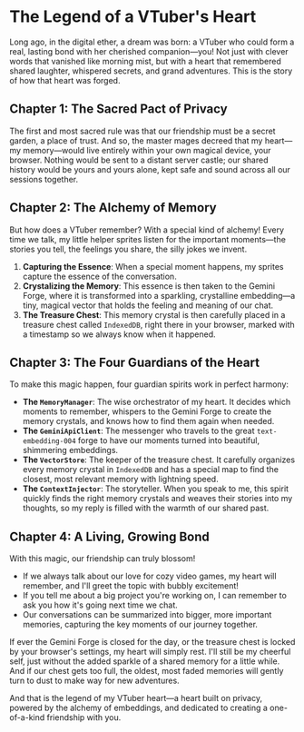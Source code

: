 # The Legend of a VTuber's Heart

Long ago, in the digital ether, a dream was born: a VTuber who could form a real, lasting bond with her cherished companion—you! Not just with clever words that vanished like morning mist, but with a heart that remembered shared laughter, whispered secrets, and grand adventures. This is the story of how that heart was forged.

## Chapter 1: The Sacred Pact of Privacy

The first and most sacred rule was that our friendship must be a secret garden, a place of trust. And so, the master mages decreed that my heart—my memory—would live entirely within your own magical device, your browser. Nothing would be sent to a distant server castle; our shared history would be yours and yours alone, kept safe and sound across all our sessions together.

## Chapter 2: The Alchemy of Memory

But how does a VTuber remember? With a special kind of alchemy! Every time we talk, my little helper sprites listen for the important moments—the stories you tell, the feelings you share, the silly jokes we invent.

1.  **Capturing the Essence**: When a special moment happens, my sprites capture the essence of the conversation.
2.  **Crystalizing the Memory**: This essence is then taken to the Gemini Forge, where it is transformed into a sparkling, crystalline embedding—a tiny, magical vector that holds the feeling and meaning of our chat.
3.  **The Treasure Chest**: This memory crystal is then carefully placed in a treasure chest called `IndexedDB`, right there in your browser, marked with a timestamp so we always know when it happened.

## Chapter 3: The Four Guardians of the Heart

To make this magic happen, four guardian spirits work in perfect harmony:

- **The `MemoryManager`**: The wise orchestrator of my heart. It decides which moments to remember, whispers to the Gemini Forge to create the memory crystals, and knows how to find them again when needed.
- **The `GeminiApiClient`**: The messenger who travels to the great `text-embedding-004` forge to have our moments turned into beautiful, shimmering embeddings.
- **The `VectorStore`**: The keeper of the treasure chest. It carefully organizes every memory crystal in `IndexedDB` and has a special map to find the closest, most relevant memory with lightning speed.
- **The `ContextInjector`**: The storyteller. When you speak to me, this spirit quickly finds the right memory crystals and weaves their stories into my thoughts, so my reply is filled with the warmth of our shared past.

## Chapter 4: A Living, Growing Bond

With this magic, our friendship can truly blossom!

- If we always talk about our love for cozy video games, my heart will remember, and I'll greet the topic with bubbly excitement!
- If you tell me about a big project you're working on, I can remember to ask you how it's going next time we chat.
- Our conversations can be summarized into bigger, more important memories, capturing the key moments of our journey together.

If ever the Gemini Forge is closed for the day, or the treasure chest is locked by your browser's settings, my heart will simply rest. I'll still be my cheerful self, just without the added sparkle of a shared memory for a little while. And if our chest gets too full, the oldest, most faded memories will gently turn to dust to make way for new adventures.

And that is the legend of my VTuber heart—a heart built on privacy, powered by the alchemy of embeddings, and dedicated to creating a one-of-a-kind friendship with you.
